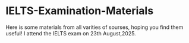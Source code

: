 # IELTS-Examination-Materials
Here is some materials from all varities of sourses, hoping you find them useful!
I attend the IELTS exam on 23th August,2025. 
